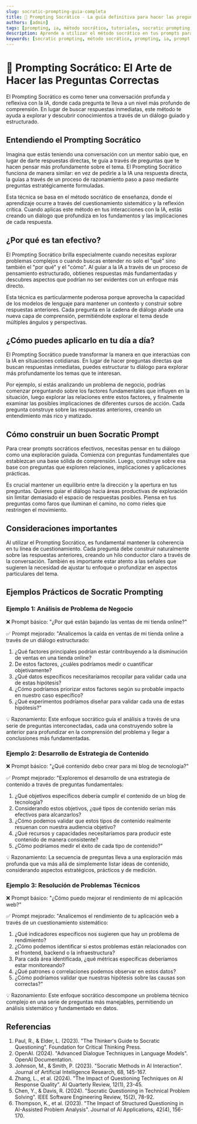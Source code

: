 ```yaml
---
slug: socratic-prompting-guia-completa
title: 🤔 Prompting Socrático - La guía definitiva para hacer las preguntas correctas
authors: [admin]
tags: [prompting, ia, método socrático, tutoriales, socratic prompting, prompt engineering, inteligencia artificial]
description: Aprende a utilizar el método socrático en tus prompts para obtener respuestas más profundas y reflexivas de la IA. Guía completa con técnicas y mejores prácticas.
keywords: [socratic prompting, método socrático, prompting, ia, prompt engineering, preguntas socráticas, razonamiento ia]
---
```


# 🤔 Prompting Socrático: El Arte de Hacer las Preguntas Correctas

El Prompting Socrático es como tener una conversación profunda y reflexiva con la IA, donde cada pregunta te lleva a un nivel más profundo de comprensión. En lugar de buscar respuestas inmediatas, este método te ayuda a explorar y descubrir conocimientos a través de un diálogo guiado y estructurado.

## Entendiendo el Prompting Socrático

Imagina que estás teniendo una conversación con un mentor sabio que, en lugar de darte respuestas directas, te guía a través de preguntas que te hacen pensar más profundamente sobre el tema. El Prompting Socrático funciona de manera similar: en vez de pedirle a la IA una respuesta directa, la guías a través de un proceso de razonamiento paso a paso mediante preguntas estratégicamente formuladas.

Esta técnica se basa en el método socrático de enseñanza, donde el aprendizaje ocurre a través del cuestionamiento sistemático y la reflexión crítica. Cuando aplicas este método en tus interacciones con la IA, estás creando un diálogo que profundiza en los fundamentos y las implicaciones de cada respuesta.

## ¿Por qué es tan efectivo?

El Prompting Socrático brilla especialmente cuando necesitas explorar problemas complejos o cuando buscas entender no solo el "qué" sino también el "por qué" y el "cómo". Al guiar a la IA a través de un proceso de pensamiento estructurado, obtienes respuestas más fundamentadas y descubres aspectos que podrían no ser evidentes con un enfoque más directo.

Esta técnica es particularmente poderosa porque aprovecha la capacidad de los modelos de lenguaje para mantener un contexto y construir sobre respuestas anteriores. Cada pregunta en la cadena de diálogo añade una nueva capa de comprensión, permitiéndote explorar el tema desde múltiples ángulos y perspectivas.

## ¿Cómo puedes aplicarlo en tu día a día?

El Prompting Socrático puede transformar la manera en que interactúas con la IA en situaciones cotidianas. En lugar de hacer preguntas directas que buscan respuestas inmediatas, puedes estructurar tu diálogo para explorar más profundamente los temas que te interesan.

Por ejemplo, si estás analizando un problema de negocio, podrías comenzar preguntando sobre los factores fundamentales que influyen en la situación, luego explorar las relaciones entre estos factores, y finalmente examinar las posibles implicaciones de diferentes cursos de acción. Cada pregunta construye sobre las respuestas anteriores, creando un entendimiento más rico y matizado.

## Cómo construir un buen Socratic Prompt

Para crear prompts socráticos efectivos, necesitas pensar en tu diálogo como una exploración guiada. Comienza con preguntas fundamentales que establezcan una base sólida de comprensión. Luego, construye sobre esa base con preguntas que exploren relaciones, implicaciones y aplicaciones prácticas.

Es crucial mantener un equilibrio entre la dirección y la apertura en tus preguntas. Quieres guiar el diálogo hacia áreas productivas de exploración sin limitar demasiado el espacio de respuestas posibles. Piensa en tus preguntas como faros que iluminan el camino, no como rieles que restringen el movimiento.

## Consideraciones importantes

Al utilizar el Prompting Socrático, es fundamental mantener la coherencia en tu línea de cuestionamiento. Cada pregunta debe construir naturalmente sobre las respuestas anteriores, creando un hilo conductor claro a través de la conversación. También es importante estar atento a las señales que sugieren la necesidad de ajustar tu enfoque o profundizar en aspectos particulares del tema.

## Ejemplos Prácticos de Socratic Prompting

### Ejemplo 1: Análisis de Problema de Negocio

❌ Prompt básico:
"¿Por qué están bajando las ventas de mi tienda online?"

✅ Prompt mejorado:
"Analicemos la caída en ventas de mi tienda online a través de un diálogo estructurado:

1. ¿Qué factores principales podrían estar contribuyendo a la disminución de ventas en una tienda online?
2. De estos factores, ¿cuáles podríamos medir o cuantificar objetivamente?
3. ¿Qué datos específicos necesitaríamos recopilar para validar cada una de estas hipótesis?
4. ¿Cómo podríamos priorizar estos factores según su probable impacto en nuestro caso específico?
5. ¿Qué experimentos podríamos diseñar para validar cada una de estas hipótesis?"

💡 Razonamiento:
Este enfoque socrático guía el análisis a través de una serie de preguntas interconectadas, cada una construyendo sobre la anterior para profundizar en la comprensión del problema y llegar a conclusiones más fundamentadas.

### Ejemplo 2: Desarrollo de Estrategia de Contenido

❌ Prompt básico:
"¿Qué contenido debo crear para mi blog de tecnología?"

✅ Prompt mejorado:
"Exploremos el desarrollo de una estrategia de contenido a través de preguntas fundamentales:

1. ¿Qué objetivos específicos debería cumplir el contenido de un blog de tecnología?
2. Considerando estos objetivos, ¿qué tipos de contenido serían más efectivos para alcanzarlos?
3. ¿Cómo podemos validar que estos tipos de contenido realmente resuenan con nuestra audiencia objetivo?
4. ¿Qué recursos y capacidades necesitaríamos para producir este contenido de manera consistente?
5. ¿Cómo podríamos medir el éxito de cada tipo de contenido?"

💡 Razonamiento:
La secuencia de preguntas lleva a una exploración más profunda que va más allá de simplemente listar ideas de contenido, considerando aspectos estratégicos, prácticos y de medición.

### Ejemplo 3: Resolución de Problemas Técnicos

❌ Prompt básico:
"¿Cómo puedo mejorar el rendimiento de mi aplicación web?"

✅ Prompt mejorado:
"Analicemos el rendimiento de tu aplicación web a través de un cuestionamiento sistemático:

1. ¿Qué indicadores específicos nos sugieren que hay un problema de rendimiento?
2. ¿Cómo podemos identificar si estos problemas están relacionados con el frontend, backend o la infraestructura?
3. Para cada área identificada, ¿qué métricas específicas deberíamos estar monitoreando?
4. ¿Qué patrones o correlaciones podemos observar en estos datos?
5. ¿Cómo podríamos validar que nuestras hipótesis sobre las causas son correctas?"

💡 Razonamiento:
Este enfoque socrático descompone un problema técnico complejo en una serie de preguntas más manejables, permitiendo un análisis sistemático y fundamentado en datos.

## Referencias

1. Paul, R., & Elder, L. (2023). "The Thinker's Guide to Socratic Questioning". Foundation for Critical Thinking Press.
2. OpenAI. (2024). "Advanced Dialogue Techniques in Language Models". OpenAI Documentation.
3. Johnson, M., & Smith, P. (2023). "Socratic Methods in AI Interaction". Journal of Artificial Intelligence Research, 68, 145-167.
4. Zhang, L., et al. (2024). "The Impact of Questioning Techniques on AI Response Quality". AI Quarterly Review, 12(1), 23-45.
5. Chen, Y., & Davis, R. (2024). "Socratic Questioning in Technical Problem Solving". IEEE Software Engineering Review, 15(2), 78-92.
6. Thompson, K., et al. (2023). "The Impact of Structured Questioning in AI-Assisted Problem Analysis". Journal of AI Applications, 42(4), 156-170.